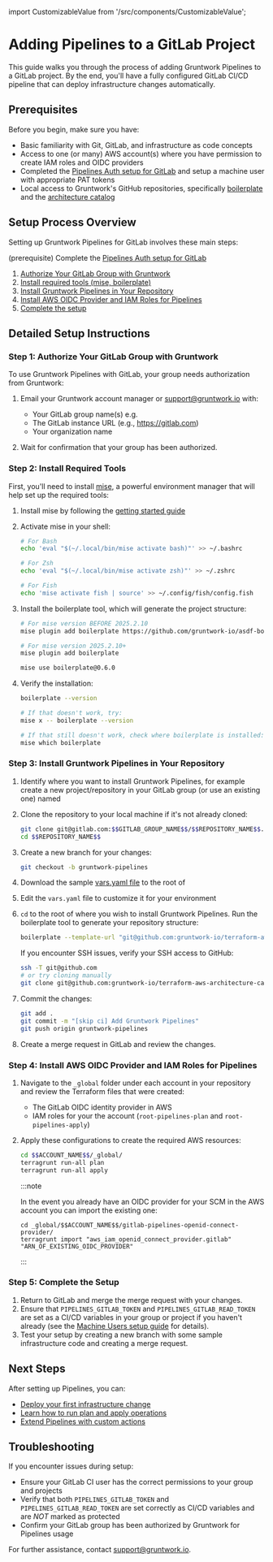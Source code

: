 import CustomizableValue from '/src/components/CustomizableValue';

# Adding Pipelines to a GitLab Project

This guide walks you through the process of adding Gruntwork Pipelines to a GitLab project. By the end, you'll have a fully configured GitLab CI/CD pipeline that can deploy infrastructure changes automatically.

## Prerequisites

Before you begin, make sure you have:

- Basic familiarity with Git, GitLab, and infrastructure as code concepts
- Access to one (or many) AWS account(s) where you have permission to create IAM roles and OIDC providers
- Completed the [Pipelines Auth setup for GitLab](/2.0/docs/pipelines/installation/viamachineusers#gitlab) and setup a machine user with appropriate PAT tokens
- Local access to Gruntwork's GitHub repositories, specifically [boilerplate](https://github.com/gruntwork-io/boilerplate) and the [architecture catalog](https://github.com/gruntwork-io/terraform-aws-architecture-catalog/)

## Setup Process Overview

Setting up Gruntwork Pipelines for GitLab involves these main steps:

(prerequisite) Complete the [Pipelines Auth setup for GitLab](/2.0/docs/pipelines/installation/viamachineusers#gitlab)

1. [Authorize Your GitLab Group with Gruntwork](#step-1-authorize-your-gitlab-group-with-gruntwork)
2. [Install required tools (mise, boilerplate)](#step-2-install-required-tools)
3. [Install Gruntwork Pipelines in Your Repository](#step-3-install-gruntwork-pipelines-in-your-repository)
4. [Install AWS OIDC Provider and IAM Roles for Pipelines](#step-4-install-aws-oidc-provider-and-iam-roles-for-pipelines)
5. [Complete the setup](#step-5-complete-the-setup)

## Detailed Setup Instructions

### Step 1: Authorize Your GitLab Group with Gruntwork

To use Gruntwork Pipelines with GitLab, your group needs authorization from Gruntwork:

1. Email your Gruntwork account manager or support@gruntwork.io with:
   - Your GitLab group name(s) e.g. <CustomizableValue id="GITLAB_GROUP_NAME" />
   - The GitLab instance URL (e.g., https://gitlab.com)
   - Your organization name

2. Wait for confirmation that your group has been authorized.

### Step 2: Install Required Tools

First, you'll need to install [mise](https://mise.jdx.dev/), a powerful environment manager that will help set up the required tools:

1. Install mise by following the [getting started guide](https://mise.jdx.dev/getting-started.html)

2. Activate mise in your shell:
   ```bash
   # For Bash
   echo 'eval "$(~/.local/bin/mise activate bash)"' >> ~/.bashrc

   # For Zsh
   echo 'eval "$(~/.local/bin/mise activate zsh)"' >> ~/.zshrc

   # For Fish
   echo 'mise activate fish | source' >> ~/.config/fish/config.fish
   ```

3. Install the boilerplate tool, which will generate the project structure:
   ```bash
   # For mise version BEFORE 2025.2.10
   mise plugin add boilerplate https://github.com/gruntwork-io/asdf-boilerplate.git

   # For mise version 2025.2.10+
   mise plugin add boilerplate

   mise use boilerplate@0.6.0
   ```

4. Verify the installation:
   ```bash
   boilerplate --version

   # If that doesn't work, try:
   mise x -- boilerplate --version

   # If that still doesn't work, check where boilerplate is installed:
   mise which boilerplate
   ```

### Step 3: Install Gruntwork Pipelines in Your Repository

1. Identify where you want to install Gruntwork Pipelines, for example create a new project/repository in your GitLab group (or use an existing one) named <CustomizableValue id="REPOSITORY_NAME" />

2. Clone the repository to your local machine if it's not already cloned:
   ```bash
   git clone git@gitlab.com:$$GITLAB_GROUP_NAME$$/$$REPOSITORY_NAME$$.git
   cd $$REPOSITORY_NAME$$
   ```
3. Create a new branch for your changes:
   ```bash
   git checkout -b gruntwork-pipelines
   ```

4. Download the sample [vars.yaml file](https://github.com/gruntwork-io/terraform-aws-architecture-catalog/blob/main/examples/gitlab-pipelines/vars.yaml) to the root of <CustomizableValue id="REPOSITORY_NAME" />

4. Edit the `vars.yaml` file to customize it for your environment

5. `cd` to the root of <CustomizableValue id="REPOSITORY_NAME" /> where you wish to install Gruntwork Pipelines.  Run the boilerplate tool to generate your repository structure:
   ```bash
   boilerplate --template-url "git@github.com:gruntwork-io/terraform-aws-architecture-catalog.git//templates/gitlab-pipelines-infrastructure-live-root/?ref=v2.12.10" --output-folder . --var-file vars.yaml --non-interactive
   ```

   If you encounter SSH issues, verify your SSH access to GitHub:
   ```bash
   ssh -T git@github.com
   # or try cloning manually
   git clone git@github.com:gruntwork-io/terraform-aws-architecture-catalog.git
   ```

6. Commit the changes:
   ```bash
   git add .
   git commit -m "[skip ci] Add Gruntwork Pipelines"
   git push origin gruntwork-pipelines
   ```

7. Create a merge request in GitLab and review the changes.

### Step 4: Install AWS OIDC Provider and IAM Roles for Pipelines


1. Navigate to the `_global` folder under each account in your repository and review the Terraform files that were created:
   - The GitLab OIDC identity provider in AWS
   - IAM roles for your the account (`root-pipelines-plan` and `root-pipelines-apply`)

2. Apply these configurations to create the required AWS resources:
   ```bash
   cd $$ACCOUNT_NAME$$/_global/
   terragrunt run-all plan
   terragrunt run-all apply
   ```

   :::note

   In the event you already have an OIDC provider for your SCM in the AWS account you can import the existing one:

   ```
   cd _global/$$ACCOUNT_NAME$$/gitlab-pipelines-openid-connect-provider/
   terragrunt import "aws_iam_openid_connect_provider.gitlab" "ARN_OF_EXISTING_OIDC_PROVIDER"
   ```


   :::

### Step 5: Complete the Setup

1. Return to GitLab and merge the merge request with your changes.
2. Ensure that `PIPELINES_GITLAB_TOKEN` and `PIPELINES_GITLAB_READ_TOKEN` are set as a CI/CD variables in your group or project if you haven't already (see the [Machine Users setup guide](/2.0/docs/pipelines/installation/viamachineusers#gitlab) for details).
3. Test your setup by creating a new branch with some sample infrastructure code and creating a merge request.

## Next Steps

After setting up Pipelines, you can:

- [Deploy your first infrastructure change](/2.0/docs/pipelines/tutorials/deploying-your-first-infrastructure-change)
- [Learn how to run plan and apply operations](/2.0/docs/pipelines/guides/running-plan-apply)
- [Extend Pipelines with custom actions](/2.0/docs/pipelines/guides/extending-pipelines)

## Troubleshooting

If you encounter issues during setup:

- Ensure your GitLab CI user has the correct permissions to your group and projects
- Verify that both `PIPELINES_GITLAB_TOKEN` and `PIPELINES_GITLAB_READ_TOKEN` are set correctly as CI/CD variables and are *NOT* marked as protected
- Confirm your GitLab group has been authorized by Gruntwork for Pipelines usage

For further assistance, contact [support@gruntwork.io](mailto:support@gruntwork.io).
